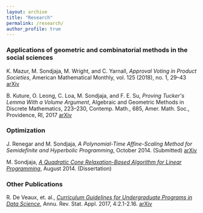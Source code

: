 ```yaml
---
layout: archive
title: "Research"
permalink: /research/
author_profile: true
---
```



### Applications of geometric and combinatorial methods in the social sciences
K. Mazur, M. Sondjaja, M. Wright, and C. Yarnall, *Approval Voting in Product Societies*, American Mathematical Monthly, vol. 125 (2018), no. 1, 29–43 [arXiv](https://arxiv.org/abs/1703.09870)

B. Kuture, O. Leong, C. Loa, M. Sondjaja, and F. E. Su, *Proving Tucker's Lemma With a Volume Argument*, Algebraic and Geometric Methods in Discrete Mathematics, 223–230, Contemp. Math., 685, Amer. Math. Soc., Providence, RI, 2017 [arXiv](https://arxiv.org/abs/1604.02395)

### Optimization
J. Renegar and M. Sondjaja, *A Polynomial-Time Affine-Scaling Method for Semidefinite and Hyperbolic Programming*, October 2014. (Submitted) [arXiv](https://arxiv.org/abs/1410.6734)

M. Sondjaja, [*A Quadratic Cone Relaxation-Based Algorithm for Linear Programming*](https://cims.nyu.edu/~sondjaja/Sondjaja-Thesis.pdf), August 2014. (Dissertation)

### Other Publications
R. De Veaux, et. al., [*Curriculum Guidelines for Undergraduate Programs in Data Science*](http://www.annualreviews.org/doi/full/10.1146/annurev-statistics-060116-053930), Annu. Rev. Stat. Appl. 2017, 4:2.1-2.16. [arXiv](https://arxiv.org/abs/1801.06814)


<!--
# {% if author.googlescholar %}
  # You can also find my articles on <u><a href="{{author.googlescholar}}">my Google Scholar profile</a>.</u>
# {% endif %}

# {% include base_path %}

# {% for post in site.research reversed %}
  # {% include archive-single.html %}
# {% endfor %}
-->
